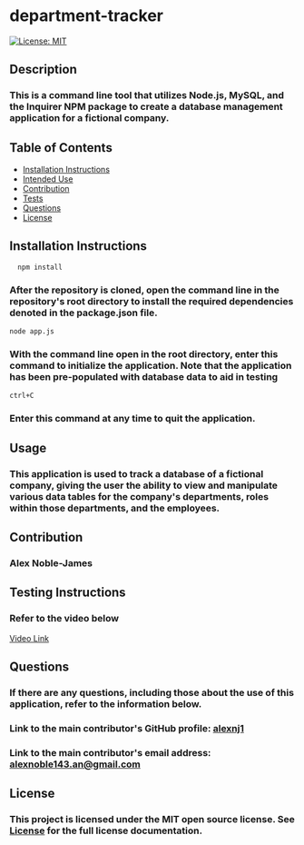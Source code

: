   # department-tracker

  [![License: MIT](https://img.shields.io/badge/License-MIT-yellow.svg)](https://opensource.org/licenses/MIT)

  ## Description


  ### This is a command line tool that utilizes Node.js, MySQL, and the Inquirer NPM package to create a database management application for a fictional company. 

  ## Table of Contents


  * [Installation Instructions](#installation-instructions)
  * [Intended Use](#usage)
  * [Contribution](#contribution)
  * [Tests](#testing-instructions)
  * [Questions](#questions)
  * [License](#license)

  ## Installation Instructions


      npm install
### After the repository is cloned, open the command line in the repository's root directory to install the required dependencies denoted in the package.json file.
    node app.js
### With the command line open in the root directory, enter this command to initialize the application. Note that the application has been pre-populated with database data to aid in testing
    ctrl+C
### Enter this command at any time to quit the application.


  ## Usage


  ### This application is used to track a database of a fictional company, giving the user the ability to view and manipulate various data tables for the company's departments, roles within those departments, and the employees.
  
  ## Contribution


### Alex Noble-James

  
  ## Testing Instructions


  ### Refer to the video below
  [Video Link](https://drive.google.com/file/d/18o7GuhbsDCrkRkiusgsekYntznDrJhY0/view)
  
  ## Questions


  ### If there are any questions, including those about the use of this application, refer to the information below.
  
  ### Link to the main contributor's GitHub profile: [alexnj1](https://www.github.com/alexnj1)

  ### Link to the main contributor's email address: alexnoble143.an@gmail.com
  
  ## License
  
  
  ### This project is licensed under the MIT open source license. See [License](/LICENSE) for the full license documentation.
  

